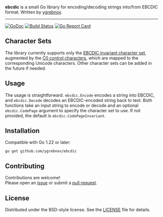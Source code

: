 **ebcdic** is a small Go library for encoding/decoding strings into/from EBCDIC format. Written by [ygrebnov](https://github.com/ygrebnov).

---

[![GoDoc](https://pkg.go.dev/badge/github.com/ygrebnov/ebcdic)](https://pkg.go.dev/github.com/ygrebnov/ebcdic)
[![Build Status](https://github.com/ygrebnov/ebcdic/actions/workflows/build.yml/badge.svg)](https://github.com/ygrebnov/ebcdic/actions/workflows/build.yml)
[![Go Report Card](https://goreportcard.com/badge/github.com/ygrebnov/ebcdic)](https://goreportcard.com/report/github.com/ygrebnov/ebcdic)

## Character Sets

The library currently supports only the [EBCDIC invariant character set](https://www.ibm.com/docs/en/i/7.6.0?topic=sets-invariant-character-set-its-exceptions), augmented by the [C0 control characters](https://www.unicode.org/charts/nameslist/n_0000.html), which are mapped to the corresponding Unicode characters. Other character sets can be added in the future if needed.

## Usage

The usage is straightforward. `ebcdic.Encode` encodes a string into EBCDIC, and `ebcdic.Decode` decodes an EBCDIC-encoded string back to text. Both functions take an input string to encode or decode and an optional `ebcdic.CodePage` argument to specify the character set to use. If not provided, the default is `ebcdic.CodePageInvariant`.

## Installation

Compatible with Go 1.22 or later:

```shell
go get github.com/ygrebnov/ebcdic
```

## Contributing

Contributions are welcome!  
Please open an [issue](https://github.com/ygrebnov/ebcdic/issues) or submit a [pull request](https://github.com/ygrebnov/ebcdic/pulls).

## License

Distributed under the BSD-style license. See the [LICENSE](LICENSE) file for details.